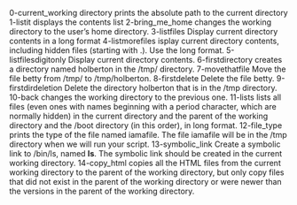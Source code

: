 0-current_working directory prints the absolute path to the current directory
1-listit displays the contents list
2-bring_me_home changes the working directory to the user’s home directory.
3-listfiles Display current directory contents in a long format
4-listmorefiles isplay current directory contents, including hidden files (starting with .). Use the long format.
5-listfilesdigitonly Display current directory contents.
6-firstdirectory creates a directory named holberton in the /tmp/ directory.
7-movethatfile Move the file betty from /tmp/ to /tmp/holberton.
8-firstdelete Delete the file betty.
9-firstdirdeletion Delete the directory holberton that is in the /tmp directory.
10-back changes the working directory to the previous one.
11-lists  lists all files (even ones with names beginning with a period character, which are normally hidden) in the current directory and the parent of the working directory and the /boot directory (in this order), in long format.
12-file_type prints the type of the file named iamafile. The file iamafile will be in the /tmp directory when we will run your script.
13-symbolic_link Create a symbolic link to /bin/ls, named __ls__. The symbolic link should be created in the current working directory.
14-copy_html copies all the HTML files from the current working directory to the parent of the working directory, but only copy files that did not exist in the parent of the working directory or were newer than the versions in the parent of the working directory.